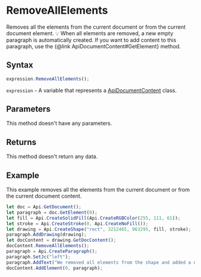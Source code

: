 # RemoveAllElements

Removes all the elements from the current document or from the current document element.💡 When all elements are removed, a new empty paragraph is automatically created. If you want to addcontent to this paragraph, use the &#123;@link ApiDocumentContent#GetElement&#125; method.

## Syntax

```javascript
expression.RemoveAllElements();
```

`expression` - A variable that represents a [ApiDocumentContent](../ApiDocumentContent.md) class.

## Parameters

This method doesn't have any parameters.

## Returns

This method doesn't return any data.

## Example

This example removes all the elements from the current document or from the current document content.

```javascript editor-docx
let doc = Api.GetDocument();
let paragraph = doc.GetElement(0);
let fill = Api.CreateSolidFill(Api.CreateRGBColor(255, 111, 61));
let stroke = Api.CreateStroke(0, Api.CreateNoFill());
let drawing = Api.CreateShape("rect", 3212465, 963295, fill, stroke);
paragraph.AddDrawing(drawing);
let docContent = drawing.GetDocContent();
docContent.RemoveAllElements();
paragraph = Api.CreateParagraph();
paragraph.SetJc("left");
paragraph.AddText("We removed all elements from the shape and added a new paragraph inside it.");
docContent.AddElement(0, paragraph);
```
